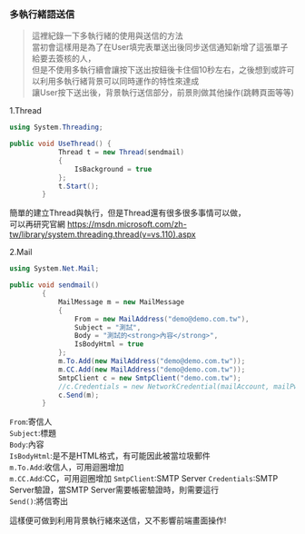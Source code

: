 ### 多執行緒語送信
>這裡紀錄一下多執行緒的使用與送信的方法  
>當初會這樣用是為了在User填完表單送出後同步送信通知新增了這張單子給要去簽核的人，  
>但是不使用多執行續會讓按下送出按鈕後卡住個10秒左右，之後想到或許可以利用多執行緒背景可以同時運作的特性來達成  
>讓User按下送出後，背景執行送信部分，前景則做其他操作(跳轉頁面等等)

1.Thread
```c#
using System.Threading;

public void UseThread() {
            Thread t = new Thread(sendmail)
            {
                IsBackground = true
            };
            t.Start();
        }
```
簡單的建立Thread與執行，但是Thread還有很多很多事情可以做，  
可以再研究官網 https://msdn.microsoft.com/zh-tw/library/system.threading.thread(v=vs.110).aspx  

2.Mail
```c#
using System.Net.Mail;

public void sendmail()
        {
            MailMessage m = new MailMessage
            {
                From = new MailAddress("demo@demo.com.tw"),
                Subject = "測試",
                Body = "測試的<strong>內容</strong>",
                IsBodyHtml = true
            };
            m.To.Add(new MailAddress("demo@demo.com.tw"));
            m.CC.Add(new MailAddress("demo@demo.com.tw"));
            SmtpClient c = new SmtpClient("demo.com.tw");
            //c.Credentials = new NetworkCredential(mailAccount, mailPwd);
            c.Send(m);
        }
```
`From`:寄信人  
`Subject`:標題  
`Body`:內容  
`IsBodyHtml`:是不是HTML格式，有可能因此被當垃圾郵件  
`m.To.Add`:收信人，可用迴圈增加  
`m.CC.Add`:CC，可用迴圈增加
`SmtpClient`:SMTP Server
`Credentials`:SMTP Server驗證，當SMTP Server需要帳密驗證時，則需要這行   
`Send()`:將信寄出  


這樣便可做到利用背景執行緒來送信，又不影響前端畫面操作!


